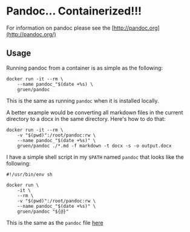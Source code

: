# Pandoc... Containerized!!!

For information on pandoc please see the [http://pandoc.org](http://pandoc.org/)

## Usage

Running pandoc from a container is as simple as the following:

```
docker run -it --rm \
    --name pandoc_"$(date +%s) \
    gruen/pandoc 
```

This is the same as running `pandoc` when it is installed locally.

A better example would be converting all markdown files in the current directory to a docx in the same directory. Here's how to do that:
```
docker run -it --rm \
    -v "$(pwd)":/root/pandoc:rw \
    --name pandoc_"$(date +%s)" \
    gruen/pandoc ./*.md -f markdown -t docx -s -o output.docx
```

I have a simple shell script in my `$PATH` named `pandoc` that looks like the following:

```
#!/usr/bin/env sh

docker run \
    -it \
    --rm \
    -v "$(pwd)":/root/pandoc:rw \
    --name pandoc_"$(date +%s)" \
    gruen/pandoc "${@}"
```

This is the same as the `pandoc` file [here](./pandoc)
